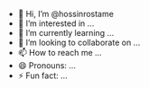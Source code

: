 - 👋 Hi, I’m @hossinrostame
- 👀 I’m interested in ...
- 🌱 I’m currently learning ...
- 💞️ I’m looking to collaborate on ...
- 📫 How to reach me ...
- 😄 Pronouns: ...
- ⚡ Fun fact: ...

<!---
hossinrostame/hossinrostame is a ✨ special ✨ repository because its `README.md` (this file) appears on your GitHub profile.
You can click the Preview link to take a look at your changes.
--->
